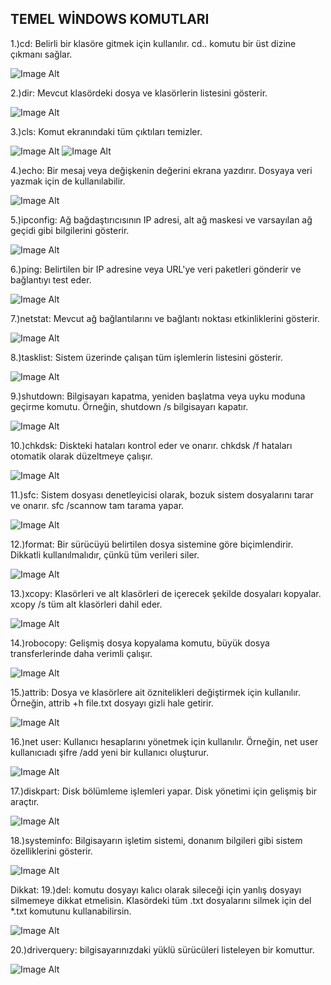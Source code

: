 ## TEMEL WİNDOWS KOMUTLARI

1.)cd: Belirli bir klasöre gitmek için kullanılır. cd.. komutu bir üst dizine çıkmanı sağlar.

![Image Alt](https://github.com/Yusuf-Cirak07/Temel-Windows-Komutlar-/blob/663e3cb466b9e62e7d2936f74e8d1e3c1edf6497/attrib.png)

2.)dir: Mevcut klasördeki dosya ve klasörlerin listesini gösterir. 

![Image Alt](https://github.com/Yusuf-Cirak07/Temel-Windows-Komutlar-/blob/da2f1e5ef6d4550c67890cb3f041ae02cc3c6729/dir.png)

3.)cls: Komut ekranındaki tüm çıktıları temizler. 

![Image Alt](https://github.com/Yusuf-Cirak07/Temel-Windows-Komutlar-/blob/da2f1e5ef6d4550c67890cb3f041ae02cc3c6729/cls%20%C3%B6ncesi.png)
![Image Alt](https://github.com/Yusuf-Cirak07/Temel-Windows-Komutlar-/blob/da2f1e5ef6d4550c67890cb3f041ae02cc3c6729/cls%20sonras%C4%B1.png)

4.)echo: Bir mesaj veya değişkenin değerini ekrana yazdırır. Dosyaya veri yazmak için de kullanılabilir.

![Image Alt](https://github.com/Yusuf-Cirak07/Temel-Windows-Komutlar-/blob/da2f1e5ef6d4550c67890cb3f041ae02cc3c6729/echo.png)

5.)ipconfig: Ağ bağdaştırıcısının IP adresi, alt ağ maskesi ve varsayılan ağ geçidi gibi bilgilerini gösterir. 

![Image Alt](https://github.com/Yusuf-Cirak07/Temel-Windows-Komutlar-/blob/da2f1e5ef6d4550c67890cb3f041ae02cc3c6729/ipconfig.png)

6.)ping: Belirtilen bir IP adresine veya URL'ye veri paketleri gönderir ve bağlantıyı test eder.

![Image Alt](https://github.com/Yusuf-Cirak07/Temel-Windows-Komutlar-/blob/da2f1e5ef6d4550c67890cb3f041ae02cc3c6729/ping.png)

7.)netstat: Mevcut ağ bağlantılarını ve bağlantı noktası etkinliklerini gösterir. 

![Image Alt](https://github.com/Yusuf-Cirak07/Temel-Windows-Komutlar-/blob/da2f1e5ef6d4550c67890cb3f041ae02cc3c6729/netstat.png)

8.)tasklist: Sistem üzerinde çalışan tüm işlemlerin listesini gösterir. 

![Image Alt](https://github.com/Yusuf-Cirak07/Temel-Windows-Komutlar-/blob/da2f1e5ef6d4550c67890cb3f041ae02cc3c6729/tasklist.png)

9.)shutdown: Bilgisayarı kapatma, yeniden başlatma veya uyku moduna geçirme komutu. Örneğin, shutdown /s bilgisayarı kapatır. 

![Image Alt](https://github.com/Yusuf-Cirak07/Temel-Windows-Komutlar-/blob/da2f1e5ef6d4550c67890cb3f041ae02cc3c6729/shotdown.png)

10.)chkdsk: Diskteki hataları kontrol eder ve onarır. chkdsk /f hataları otomatik olarak düzeltmeye çalışır. 

![Image Alt](https://github.com/Yusuf-Cirak07/Temel-Windows-Komutlar-/blob/da2f1e5ef6d4550c67890cb3f041ae02cc3c6729/chkdsk.png)

11.)sfc: Sistem dosyası denetleyicisi olarak, bozuk sistem dosyalarını tarar ve onarır. sfc /scannow tam tarama yapar. 

![Image Alt](https://github.com/Yusuf-Cirak07/Temel-Windows-Komutlar-/blob/da2f1e5ef6d4550c67890cb3f041ae02cc3c6729/sfc.png)

12.)format: Bir sürücüyü belirtilen dosya sistemine göre biçimlendirir. Dikkatli kullanılmalıdır, çünkü tüm verileri siler. 

![Image Alt](https://github.com/Yusuf-Cirak07/Temel-Windows-Komutlar-/blob/da2f1e5ef6d4550c67890cb3f041ae02cc3c6729/format.png)

13.)xcopy: Klasörleri ve alt klasörleri de içerecek şekilde dosyaları kopyalar. xcopy /s tüm alt klasörleri dahil eder. 

![Image Alt](https://github.com/Yusuf-Cirak07/Temel-Windows-Komutlar-/blob/da2f1e5ef6d4550c67890cb3f041ae02cc3c6729/xcopy.png)

14.)robocopy: Gelişmiş dosya kopyalama komutu, büyük dosya transferlerinde daha verimli çalışır. 

![Image Alt](https://github.com/Yusuf-Cirak07/Temel-Windows-Komutlar-/blob/da2f1e5ef6d4550c67890cb3f041ae02cc3c6729/robocopy.png)

15.)attrib: Dosya ve klasörlere ait öznitelikleri değiştirmek için kullanılır. Örneğin, attrib +h file.txt dosyayı gizli hale getirir. 

![Image Alt](https://github.com/Yusuf-Cirak07/Temel-Windows-Komutlar-/blob/da2f1e5ef6d4550c67890cb3f041ae02cc3c6729/attrib.png)

16.)net user: Kullanıcı hesaplarını yönetmek için kullanılır. Örneğin, net user kullanıcıadı şifre /add yeni bir kullanıcı oluşturur.

![Image Alt](https://github.com/Yusuf-Cirak07/Temel-Windows-Komutlar-/blob/da2f1e5ef6d4550c67890cb3f041ae02cc3c6729/net%20user.png)

17.)diskpart: Disk bölümleme işlemleri yapar. Disk yönetimi için gelişmiş bir araçtır. 

![Image Alt](https://github.com/Yusuf-Cirak07/Temel-Windows-Komutlar-/blob/da2f1e5ef6d4550c67890cb3f041ae02cc3c6729/disk%20part.png)

18.)systeminfo: Bilgisayarın işletim sistemi, donanım bilgileri gibi sistem özelliklerini gösterir. 

![Image Alt](https://github.com/Yusuf-Cirak07/Temel-Windows-Komutlar-/blob/da2f1e5ef6d4550c67890cb3f041ae02cc3c6729/systeminfo.png)


Dikkat:
19.)del: komutu dosyayı kalıcı olarak sileceği için yanlış dosyayı silmemeye dikkat etmelisin. Klasördeki tüm .txt dosyalarını silmek için del *.txt komutunu kullanabilirsin.

![Image Alt](https://github.com/Yusuf-Cirak07/Temel-Windows-Komutlar-/blob/da2f1e5ef6d4550c67890cb3f041ae02cc3c6729/del.png)

20.)driverquery: bilgisayarınızdaki yüklü sürücüleri listeleyen bir komuttur.

![Image Alt](https://github.com/Yusuf-Cirak07/Temel-Windows-Komutlar-/blob/da2f1e5ef6d4550c67890cb3f041ae02cc3c6729/driverquery.png)
